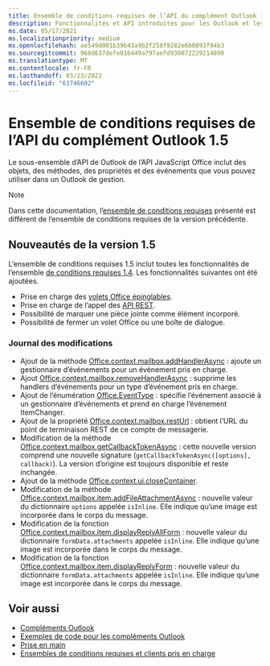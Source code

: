 ```yaml
---
title: Ensemble de conditions requises de l’API du complément Outlook 1.5
description: Fonctionnalités et API introduites pour les Outlook et les API JavaScript Office dans le cadre de l’API de boîte aux lettres 1.5.
ms.date: 05/17/2021
ms.localizationpriority: medium
ms.openlocfilehash: ae549d001b39b43a9b2f258f9282e6b0093f94b3
ms.sourcegitcommit: 968d637defe816449a797aefd930872229214898
ms.translationtype: MT
ms.contentlocale: fr-FR
ms.lasthandoff: 03/23/2022
ms.locfileid: "63746602"
---
```

# <a name="outlook-add-in-api-requirement-set-15"></a>Ensemble de conditions requises de l’API du complément Outlook 1.5

Le sous-ensemble d’API de Outlook de l’API JavaScript Office inclut des objets, des méthodes, des propriétés et des événements que vous pouvez utiliser dans un Outlook de gestion.

> [!NOTE]
> Dans cette documentation, l’[ensemble de conditions requises](../../requirement-sets/outlook-api-requirement-sets.md) présenté est différent de l’ensemble de conditions requises de la version précédente.

## <a name="whats-new-in-15"></a>Nouveautés de la version 1.5

L’ensemble de conditions requises 1.5 inclut toutes les fonctionnalités de l’ensemble [de conditions requises 1.4](../requirement-set-1.4/outlook-requirement-set-1.4.md). Les fonctionnalités suivantes ont été ajoutées.

- Prise en charge des [volets Office épinglables](../../../outlook/pinnable-taskpane.md).
- Prise en charge de l’appel des [API REST](../../../outlook/use-rest-api.md).
- Possibilité de marquer une pièce jointe comme élément incorporé.
- Possibilité de fermer un volet Office ou une boîte de dialogue.

### <a name="change-log"></a>Journal des modifications

- Ajout de la méthode [Office.context.mailbox.addHandlerAsync](office.context.mailbox.md#methods) : ajoute un gestionnaire d’événements pour un événement pris en charge.
- Ajout [Office.context.mailbox.removeHandlerAsync](office.context.mailbox.md#methods) : supprime les handlers d’événements pour un type d’événement pris en charge.
- Ajout de l’énumération [Office.EventType](office.md#eventtype-string) : spécifie l’événement associé à un gestionnaire d’événements et prend en charge l’événement ItemChanger.
- Ajout de la propriété [Office.context.mailbox.restUrl](office.context.mailbox.md#properties) : obtient l’URL du point de terminaison REST de ce compte de messagerie.
- Modification de la méthode [Office.context.mailbox.getCallbackTokenAsync](office.context.mailbox.md#methods) : cette nouvelle version comprend une nouvelle signature (`getCallbackTokenAsync([options], callback)`). La version d’origine est toujours disponible et reste inchangée.
- Ajout de la méthode [Office.context.ui.closeContainer](/javascript/api/office/office.ui?view=outlook-js-1.5&preserve-view=true#office-office-ui-closecontainer-member(1)).
- Modification de la méthode [Office.context.mailbox.item.addFileAttachmentAsync](office.context.mailbox.item.md#methods) : nouvelle valeur du dictionnaire `options` appelée `isInline`. Elle indique qu’une image est incorporée dans le corps du message.
- Modification de la fonction [Office.context.mailbox.item.displayReplyAllForm](office.context.mailbox.item.md#methods) : nouvelle valeur du dictionnaire `formData.attachments` appelée `isInline`. Elle indique qu’une image est incorporée dans le corps du message.
- Modification de la fonction [Office.context.mailbox.item.displayReplyForm](office.context.mailbox.item.md#methods) : nouvelle valeur du dictionnaire `formData.attachments` appelée `isInline`. Elle indique qu’une image est incorporée dans le corps du message.

## <a name="see-also"></a>Voir aussi

- [Compléments Outlook](../../../outlook/outlook-add-ins-overview.md)
- [Exemples de code pour les compléments Outlook](https://developer.microsoft.com/outlook/gallery/?filterBy=Outlook,Samples,Add-ins)
- [Prise en main](../../../quickstarts/outlook-quickstart.md)
- [Ensembles de conditions requises et clients pris en charge](../../requirement-sets/outlook-api-requirement-sets.md)
